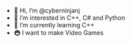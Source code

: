 - 👋 Hi, I’m @cyberninjanj
- 👀 I’m interested in C++, C# and Python
- 🌱 I’m currently learning C++
- 🚇 I want to make Video Games


<!---
cyberninjanj/cyberninjanj is a ✨ special ✨ repository because its `README.md` (this file) appears on your GitHub profile.
You can click the Preview link to take a look at your changes.
--->
